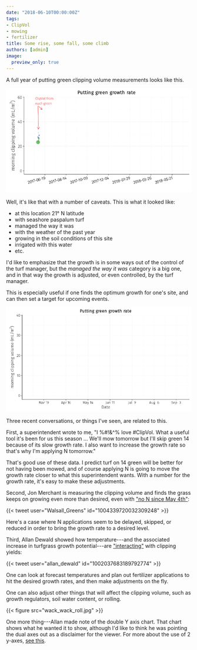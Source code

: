 ```yaml
---
date: "2018-06-10T00:00:00Z"
tags:
- ClipVol
- mowing
- fertilizer
title: Some rise, some fall, some climb
authors: [admin]
image:
  preview_only: true
---
```


A full year of putting green clipping volume measurements looks like this.

![](clipvol_1year.gif)

Well, it's like that with a number of caveats. This is what it looked like:

* at this location 21° N latitude
* with seashore paspalum turf
* managed the way it was
* with the weather of the past year
* growing in the soil conditions of this site
* irrigated with this water
* etc.

I'd like to emphasize that the growth is in some ways out of the control of the turf manager, but the *managed the way it was* category is a big one, and in that way the growth is adjusted, or even controlled, by the turf manager.

This is especially useful if one finds the optimum growth for one's site, and can then set a target for upcoming events.

![](clipvol_upcoming_target.gif)

Three recent conversations, or things I've seen, are related to this.

First, a superintendent wrote to me, "I %#!&^% love #ClipVol. What a useful tool it's been for us this season ... We'll mow tomorrow but I'll skip green 14 because of its slow growth rate. I also want to increase the growth rate so that's why I'm applying N tomorrow." 

That's good use of these data. I predict turf on 14 green will be better for not having been mowed, and of course applying N is going to move the growth rate closer to what this superintendent wants. With a number for the growth rate, it's easy to make these adjustments. 

Second, Jon Merchant is measuring the clipping volume and finds the grass keeps on growing even more than desired, even with ["no N since May 4th"](https://twitter.com/Walsall_Greens/status/1004339720032309248):

{{< tweet user="Walsall_Greens" id="1004339720032309248" >}}

Here's a case where N applications seem to be delayed, skipped, or reduced in order to bring the growth rate to a desired level.

Third, Allan Dewald showed how temperature---and the associated increase in turfgrass growth potential---are ["interacting"](https://twitter.com/allan_dewald/status/1002037683189792774) with clipping yields:

{{< tweet user="allan_dewald" id="1002037683189792774" >}}

One can look at forecast temperatures and plan out fertilizer applications to hit the desired growth rates, and then make adjustments on the fly.

One can also adjust other things that will affect the clipping volume, such as growth regulators, soil water content, or rolling.

{{< figure src="wack_wack_roll.jpg" >}}

One more thing---Allan made note of the double Y axis chart. That chart shows what he wanted it to show, although I'd like to think he was pointing the dual axes out as a disclaimer for the viewer. For more about the use of 2 y-axes, [see this](https://blog.datawrapper.de/dualaxis/).
